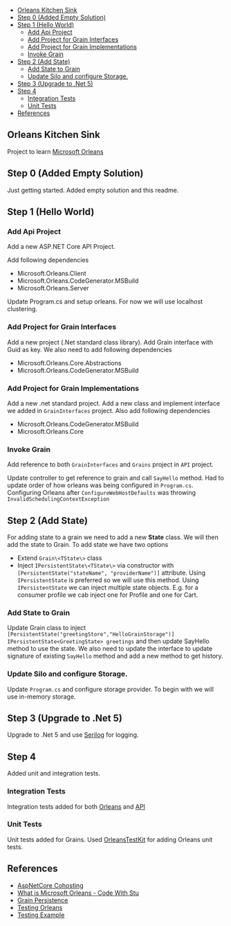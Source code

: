 - [Orleans Kitchen Sink](#orleans-kitchen-sink)
- [Step 0 (Added Empty Solution)](#step-0-added-empty-solution)
- [Step 1 (Hello World)](#step-1-hello-world)
  - [Add Api Project](#add-api-project)
  - [Add Project for Grain Interfaces](#add-project-for-grain-interfaces)
  - [Add Project for Grain Implementations](#add-project-for-grain-implementations)
  - [Invoke Grain](#invoke-grain)
- [Step 2 (Add State)](#step-2-add-state)
  - [Add State to Grain](#add-state-to-grain)
  - [Update Silo and configure Storage.](#update-silo-and-configure-storage)
- [Step 3 (Upgrade to .Net 5)](#step-3-upgrade-to-net-5)
- [Step 4](#step-4)
  - [Integration Tests](#integration-tests)
  - [Unit Tests](#unit-tests)
- [References](#references)

## Orleans Kitchen Sink

Project to learn [Microsoft Orleans](https://dotnet.github.io/orleans/)

## Step 0 (Added Empty Solution)

Just getting started. Added empty solution and this readme.

## Step 1 (Hello World)


### Add Api Project

Add a new ASP.NET Core API Project.

Add following dependencies

- Microsoft.Orleans.Client
- Microsoft.Orleans.CodeGenerator.MSBuild
- Microsoft.Orleans.Server

Update Program.cs and setup orleans. For now we will use localhost clustering.

### Add Project for Grain Interfaces

Add a new project (.Net standard class library). Add Grain interface with Guid as key. We also need to add following dependencies

- Microsoft.Orleans.Core.Abstractions
- Microsoft.Orleans.CodeGenerator.MSBuild

### Add Project for Grain Implementations

Add a new .net standard project. Add a new class and implement interface we added in `GrainInterfaces` project. Also add following dependencies

- Microsoft.Orleans.CodeGenerator.MSBuild
- Microsoft.Orleans.Core

### Invoke Grain

Add reference to both `GrainInterfaces` and `Grains` project in `API` project.

Update controller to get reference to grain and call `SayHello` method. Had to update order of how orleans was being configured in `Program.cs`. Configuring Orleans after `ConfigureWebHostDefaults` was throwing `InvalidSchedulingContextException`


## Step 2 (Add State)

For adding state to a grain we need to add a new **State** class. We will then add the state to Grain. To add state we have two options

- Extend `Grain\<TState\>` class
- Inject `IPersistentState\<TState\>` via constructor with `[PersistentState("stateName", "providerName")]` attribute. Using `IPersistentState` is preferred so we will use this method. Using `IPersistentState` we can inject multiple state objects. E.g. for a consumer profile we cab inject one for Profile and one for Cart.

### Add State to Grain

Update Grain class to inject `[PersistentState("greetingStore","HelloGrainStorage")] IPersistentState<GreetingState> greetings` and then update SayHello method to use the state. We also need to update the interface to update signature of existing `SayHello` method and add a new method to get history.

### Update Silo and configure Storage.

Update `Program.cs` and configure storage provider. To begin with we will use in-memory storage.


## Step 3 (Upgrade to .Net 5)

Upgrade to .Net 5 and use [Serilog](https://serilog.net/) for logging.

## Step 4

Added unit and integration tests.

### Integration Tests

Integration tests added for both [Orleans](https://dotnet.github.io/orleans/docs/tutorials_and_samples/testing.html) and [API](https://docs.microsoft.com/en-us/aspnet/core/test/integration-tests?view=aspnetcore-5.0)

### Unit Tests
Unit tests added for Grains. Used [OrleansTestKit](https://github.com/OrleansContrib/OrleansTestKit) for adding Orleans unit tests.

## References

- [AspNetCore Cohosting](https://github.com/dotnet/orleans/tree/main/Samples/3.0/AspNetCoreCohosting)
- [What is Microsoft Orleans - Code With Stu](https://www.youtube.com/watch?v=yM-gpuw1uhM)
- [Grain Persistence](https://dotnet.github.io/orleans/docs/grains/grain_persistence/index.html)
- [Testing Orleans](https://dotnet.github.io/orleans/docs/tutorials_and_samples/testing.html)
- [Testing Example](https://github.com/dotnet/orleans/blob/main/Samples/2.3/UnitTesting/test/Grains.Tests/Hosted/Cluster/ClusterFixture.cs)